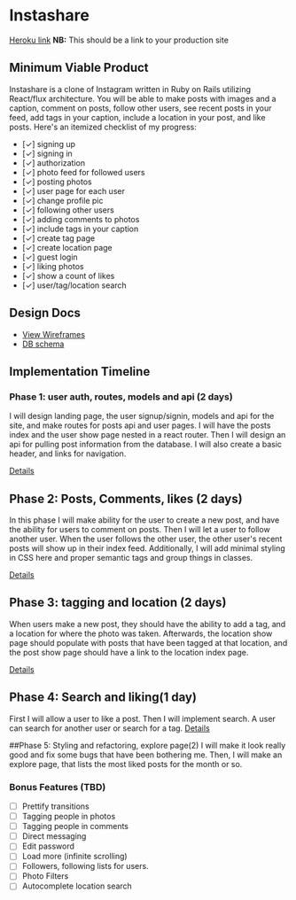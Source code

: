 # Instashare

[Heroku link][heroku] **NB:** This should be a link to your production site

[heroku]: http://instashareapp.herokuapp.com/

## Minimum Viable Product

Instashare is a clone of Instagram written in Ruby on Rails
utilizing React/flux architecture. You will be able to make posts with
images and a caption, comment on posts, follow other users, see
recent posts in your feed, add tags in your caption, include a location
in your post, and like posts. Here's an itemized checklist of my progress:

- [✓] signing up
- [✓] signing in
- [✓] authorization
- [✓] photo feed for followed users
- [✓] posting photos
- [✓] user page for each user
- [✓] change profile pic
- [✓] following other users
- [✓] adding comments to photos
- [✓] include tags in your caption
- [✓] create tag page
- [✓] create location page
- [✓] guest login
- [✓] liking photos
- [✓] show a count of likes
- [✓] user/tag/location search

## Design Docs
* [View Wireframes][view]
* [DB schema][schema]

[view]: ./docs/views.md
[schema]: ./docs/schema.md

## Implementation Timeline

### Phase 1: user auth, routes, models and api (2 days)
 I will design landing page, the user signup/signin, models and api for the site,
 and make routes for posts api and user pages. I will have the posts index and
 the user show page nested in a react router. Then I will design an api for
 pulling post information from the database. I will also create a basic header,
 and links for navigation.

[Details][phase-one]

## Phase 2: Posts, Comments, likes (2 days)
In this phase I will make ability for the user to create a new post, and have
the ability for users to comment on posts. Then I will let a user to follow
another user. When the user follows the other user, the other user's
recent posts will show up in their index feed. Additionally, I will add
minimal styling in CSS here and proper semantic tags and group things in classes.

[Details][phase-two]

## Phase 3: tagging and location (2 days)
When users make a new post, they should have the ability to add a tag, and a
location for where the photo was taken.
Afterwards, the location show page should populate with posts that have been
tagged at that location, and the post show page should have a link to the
location index page.

[Details][phase-three]

## Phase 4: Search and liking(1 day)
First I will allow a user to like a post. Then I will implement search. A user
can search for another user or search for a tag.
[Details][phase-four]

##Phase 5: Styling and refactoring, explore page(2)
I will make it look really good and fix some bugs that have been
bothering me. Then, I will make an explore page, that lists the most liked
posts for the month or so.



### Bonus Features (TBD)
- [ ] Prettify transitions
- [ ] Tagging people in photos
- [ ] Tagging people in comments
- [ ] Direct messaging
- [ ] Edit password
- [ ] Load more (infinite scrolling)
- [ ] Followers, following lists for users.
- [ ] Photo Filters
- [ ] Autocomplete location search

[phase-one]: ./docs/phases/phase1.md
[phase-two]: ./docs/phases/phase2.md
[phase-three]: ./docs/phases/phase3.md
[phase-four]: ./docs/phases/phase4.md
